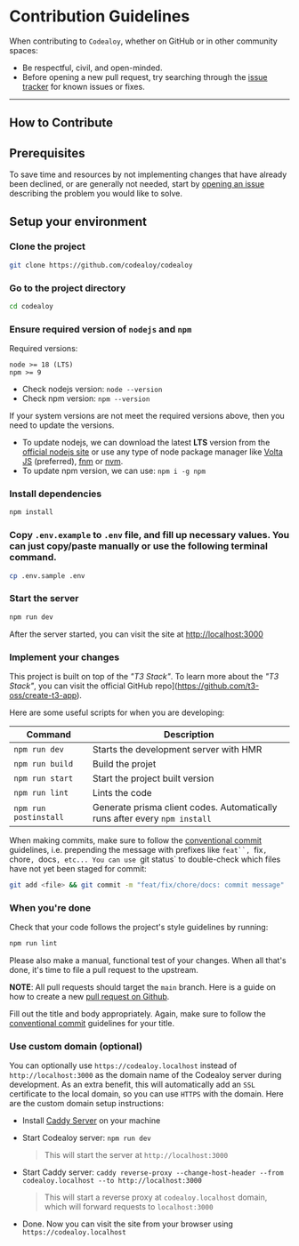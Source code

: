 # Contribution Guidelines

When contributing to `Codealoy`, whether on GitHub or in other community spaces:

- Be respectful, civil, and open-minded.
- Before opening a new pull request, try searching through the [issue tracker](https://github.com/codealoy/codealoy/issues) for known issues or fixes.

---

## How to Contribute

## Prerequisites

To save time and resources by not implementing changes that have already been declined, or are generally not needed, start by [opening an issue](https://github.com/codealoy/codealoy/issues/new) describing the problem you would like to solve.

## Setup your environment

### Clone the project

```bash
git clone https://github.com/codealoy/codealoy
```

### Go to the project directory

```bash
cd codealoy
```

### Ensure required version of `nodejs` and `npm`

Required versions:

```
node >= 18 (LTS)
npm >= 9
```

- Check nodejs version: `node --version`
- Check npm version: `npm --version`

If your system versions are not meet the required versions above, then you need to update the versions.

- To update nodejs, we can download the latest **LTS** version from the [official nodejs site](https://nodejs.org/en/) or use any type of node package manager like [Volta JS](https://volta.sh/) (preferred), [fnm](https://github.com/Schniz/fnm) or [nvm](https://github.com/nvm-sh/nvm).
- To update npm version, we can use: `npm i -g npm`

### Install dependencies

```bash
npm install
```

### Copy `.env.example` to `.env` file, and fill up necessary values. You can just copy/paste manually or use the following terminal command.

```bash
cp .env.sample .env
```

### Start the server

```bash
npm run dev
```

After the server started, you can visit the site at [http://localhost:3000](http://localhost:3000)

### Implement your changes

This project is built on top of the _"T3 Stack"_. To learn more about the _"T3 Stack"_, you can visit the official GitHub repo](https://github.com/t3-oss/create-t3-app).

Here are some useful scripts for when you are developing:

| Command               | Description                                                                |
| --------------------- | -------------------------------------------------------------------------- |
| `npm run dev`         | Starts the development server with HMR                                     |
| `npm run build`       | Build the projet                                                           |
| `npm run start`       | Start the project built version                                            |
| `npm run lint`        | Lints the code                                                             |
| `npm run postinstall` | Generate prisma client codes. Automatically runs after every `npm install` |

When making commits, make sure to follow the [conventional commit](https://www.conventionalcommits.org/en/v1.0.0/) guidelines, i.e. prepending the message with prefixes like ` feat``,  `fix`, `chore`, `docs`, etc... You can use `git status` to double-check which files have not yet been staged for commit:

```bash
git add <file> && git commit -m "feat/fix/chore/docs: commit message"
```

### When you're done

Check that your code follows the project's style guidelines by running:

```bash
npm run lint
```

Please also make a manual, functional test of your changes. When all that's done, it's time to file a pull request to the upstream.

**NOTE**: All pull requests should target the `main` branch. Here is a guide on how to create a new [pull request on Github](https://docs.github.com/en/desktop/contributing-and-collaborating-using-github-desktop/working-with-your-remote-repository-on-github-or-github-enterprise/creating-an-issue-or-pull-request).

Fill out the title and body appropriately. Again, make sure to follow the [conventional commit](https://www.conventionalcommits.org/en/v1.0.0/) guidelines for your title.

### Use custom domain (optional)

You can optionally use `https://codealoy.localhost` instead of `http://localhost:3000` as the domain name of the Codealoy server during development. As an extra benefit, this will automatically add an `SSL` certificate to the local domain, so you can use `HTTPS` with the domain. Here are the custom domain setup instructions:

- Install [Caddy Server](https://caddyserver.com/docs/install) on your machine

- Start Codealoy server: `npm run dev`

  > This will start the server at `http://localhost:3000`

- Start Caddy server: `caddy reverse-proxy --change-host-header --from codealoy.localhost --to http://localhost:3000`

  > This will start a reverse proxy at `codealoy.localhost` domain, which will forward requests to `localhost:3000`

- Done. Now you can visit the site from your browser using `https://codealoy.localhost`

